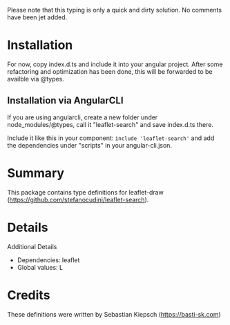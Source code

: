 Please note that this typing is only a quick and dirty solution. No comments have been jet added.

# Installation

For now, copy index.d.ts and include it into your angular project.
After some refactoring and optimization has been done, this will be forwarded to be availble via @types.

## Installation via AngularCLI
If you are using angularcli, create a new folder under node_modules/@types, call it "leaflet-search" and save index.d.ts there.

Include it like this in your component: `include 'leaflet-search'` and add the dependencies under "scripts" in your angular-cli.json.


# Summary
This package contains type definitions for leaflet-draw (https://github.com/stefanocudini/leaflet-search).

# Details

Additional Details
 * Dependencies: leaflet
 * Global values: L

# Credits
These definitions were written by Sebastian Kiepsch (https://basti-sk.com)
